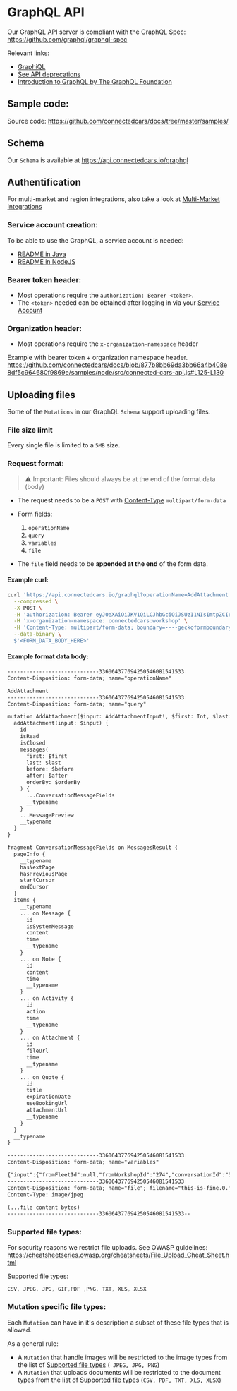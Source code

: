 # GraphQL API

Our GraphQL API server is compliant with the GraphQL Spec: https://github.com/graphql/graphql-spec

Relevant links:
- [GraphiQL](https://api.connectedcars.io/graphql/graphiql/)
- [See API deprecations](./api-deprecations.md)
- [Introduction to GraphQL by The GraphQL Foundation](https://graphql.org/learn/)

## Sample code:
Source code: https://github.com/connectedcars/docs/tree/master/samples/

## Schema

Our `Schema` is available at https://api.connectedcars.io/graphql

## Authentification

For multi-market and region integrations, also take a look at [Multi-Market Integrations](./multi-market-integrations.md)

### Service account creation:
To be able to use the GraphQL, a service account is needed:

* [README in Java](./samples/java/full-example/README.md)
* [README in NodeJS](./samples/node/README.md)

### Bearer token header:
- Most operations require the `authorization: Bearer <token>`. 
- The `<token>` needed can be obtained after logging in via your [Service Account](#service-account-creation)

### Organization header:
- Most operations require the `x-organization-namespace` header

Example with bearer token + organization namespace header. 
https://github.com/connectedcars/docs/blob/877b8bb69da3bb66a4b408e8df5c964680f9869e/samples/node/src/connected-cars-api.js#L125-L130



## Uploading files

Some of the `Mutations` in our GraphQL `Schema` support uploading files. 

### File size limit
Every single file is limited to a `5MB` size. 

### Request format: 

> ⚠️ Important: Files should always be at the end of the format data (body)

* The request needs to be a `POST` with [Content-Type](https://developer.mozilla.org/en-US/docs/Web/HTTP/Headers/Content-Type) `multipart/form-data`
* Form fields:
	1. `operationName`
	2. `query`
	3. `variables`
	4. `file`

* The `file` field needs to be **appended at the end** of the form data. 


#### Example curl:



```sh
curl 'https://api.connectedcars.io/graphql?operationName=AddAttachment' \
  --compressed \
  -X POST \
  -H 'authorization: Bearer eyJ0eXAiOiJKV1QiLCJhbGciOiJSUzI1NIsImtpZCI6IjIifQ.<truncated>' \
  -H 'x-organization-namespace: connectedcars:workshop' \
  -H 'Content-Type: multipart/form-data; boundary=----geckoformboundarye383ecdafba223829c043b47c11671ef' \
  --data-binary \
  $'<FORM_DATA_BODY_HERE>'
```


#### Example format data body:
```txt
-----------------------------336064377694250546081541533
Content-Disposition: form-data; name="operationName"

AddAttachment
-----------------------------336064377694250546081541533
Content-Disposition: form-data; name="query"

mutation AddAttachment($input: AddAttachmentInput!, $first: Int, $last: Int, $before: Cursor, $after: Cursor, $orderBy: MessageOrder) {
  addAttachment(input: $input) {
    id
    isRead
    isClosed
    messages(
      first: $first
      last: $last
      before: $before
      after: $after
      orderBy: $orderBy
    ) {
      ...ConversationMessageFields
      __typename
    }
    ...MessagePreview
    __typename
  }
}

fragment ConversationMessageFields on MessagesResult {
  pageInfo {
    __typename
    hasNextPage
    hasPreviousPage
    startCursor
    endCursor
  }
  items {
    __typename
    ... on Message {
      id
      isSystemMessage
      content
      time
      __typename
    }
    ... on Note {
      id
      content
      time
      __typename
    }
    ... on Activity {
      id
      action
      time
      __typename
    }
    ... on Attachment {
      id
      fileUrl
      time
      __typename
    }
    ... on Quote {
      id
      title
      expirationDate
      useBookingUrl
      attachmentUrl
      __typename
    }
  }
  __typename
}

-----------------------------336064377694250546081541533
Content-Disposition: form-data; name="variables"

{"input":{"fromFleetId":null,"fromWorkshopId":"274","conversationId":"54215"},"first":25}
-----------------------------336064377694250546081541533
Content-Disposition: form-data; name="file"; filename="this-is-fine.0.jpg"
Content-Type: image/jpeg

(...file content bytes)
-----------------------------336064377694250546081541533--
```




### Supported file types:
For security reasons we restrict file uploads. See OWASP guidelines: https://cheatsheetseries.owasp.org/cheatsheets/File_Upload_Cheat_Sheet.html

Supported file types:
```ts
CSV, JPEG, JPG, GIF,PDF ,PNG, TXT, XLS, XLSX
```

### Mutation specific file types:
Each `Mutation` can have in it's description a subset of these file types that is allowed. 

As a general rule:
 - A `Mutation` that handle images will be restricted to the image types from the list of [Supported file types](#supported-file-types) (``` JPEG, JPG, PNG```) 
 - A `Mutation` that uploads documents will be restricted to the document types from the list of [Supported file types](#supported-file-types) (```CSV, PDF, TXT, XLS, XLSX```)




